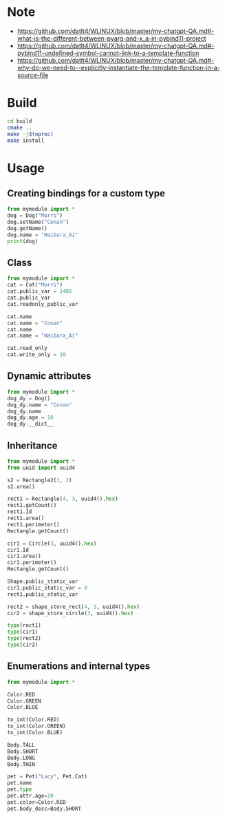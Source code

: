 # Note

- https://github.com/datlt4/WLINUX/blob/master/my-chatgpt-QA.md#-what-is-the-different-between-pyarg-and-x_a-in-pybind11-project
- https://github.com/datlt4/WLINUX/blob/master/my-chatgpt-QA.md#-pybind11-undefined-symbol-cannot-link-to-a-template-function
- https://github.com/datlt4/WLINUX/blob/master/my-chatgpt-QA.md#-why-do-we-need-to--explicitly-instantiate-the-template-function-in-a-source-file

# Build

```bash
cd build
cmake ..
make -j$(nproc)
make install
```

# Usage

## Creating bindings for a custom type

```python
from mymodule import *
dog = Dog("Morri")
dog.setName("Conan")
dog.getName()
dog.name = "Haibara_Ai"
print(dog)
```

## Class

```python
from mymodule import *
cat = Cat("Morri")
cat.public_var = 1405
cat.public_var
cat.readonly_public_var

cat.name
cat.name = "Conan"
cat.name
cat.name = "Haibara_Ai"

cat.read_only
cat.write_only = 10
```

## Dynamic attributes

```python
from mymodule import *
dog_dy = Dog()
dog_dy.name = "Conan"
dog_dy.name
dog_dy.age = 10
dog_dy.__dict__
```

## Inheritance

```python
from mymodule import *
from uuid import uuid4

s2 = Rectangle2(3, 2)
s2.area()

rect1 = Rectangle(4, 3, uuid4().hex)
rect1.getCount()
rect1.Id
rect1.area()
rect1.perimeter()
Rectangle.getCount()

cir1 = Circle(3, uuid4().hex)
cir1.Id
cir1.area()
cir1.perimeter()
Rectangle.getCount()

Shape.public_static_var
cir1.public_static_var = 0
rect1.public_static_var

rect2 = shape_store_rect(4, 3, uuid4().hex)
cir2 = shape_store_circle(3, uuid4().hex)

type(rect1)
type(cir1)
type(rect2)
type(cir2)
```

## Enumerations and internal types

```python
from mymodule import *

Color.RED
Color.GREEN
Color.BLUE

to_int(Color.RED)
to_int(Color.GREEN)
to_int(Color.BLUE)

Body.TALL
Body.SHORT
Body.LONG
Body.THIN

pet = Pet("Lucy", Pet.Cat)
pet.name
pet.type
pet.attr.age=10
pet.color=Color.RED
pet.body_desc=Body.SHORT
```
